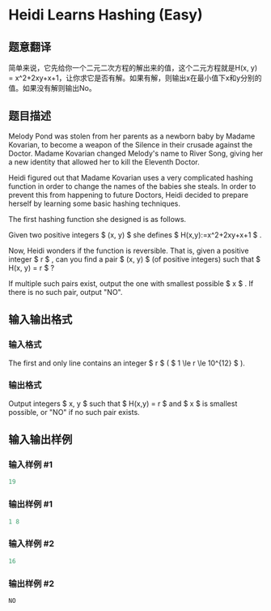 # Heidi Learns Hashing (Easy)

## 题意翻译

简单来说，它先给你一个二元二次方程的解出来的值，这个二元方程就是H(x, y) = x^2+2xy+x+1，让你求它是否有解。如果有解，则输出x在最小值下x和y分别的值。如果没有解则输出No。

## 题目描述

Melody Pond was stolen from her parents as a newborn baby by Madame Kovarian, to become a weapon of the Silence in their crusade against the Doctor. Madame Kovarian changed Melody's name to River Song, giving her a new identity that allowed her to kill the Eleventh Doctor.

Heidi figured out that Madame Kovarian uses a very complicated hashing function in order to change the names of the babies she steals. In order to prevent this from happening to future Doctors, Heidi decided to prepare herself by learning some basic hashing techniques.

The first hashing function she designed is as follows.

Given two positive integers $ (x, y) $ she defines $ H(x,y):=x^2+2xy+x+1 $ .

Now, Heidi wonders if the function is reversible. That is, given a positive integer $ r $ , can you find a pair $ (x, y) $ (of positive integers) such that $ H(x, y) = r $ ?

If multiple such pairs exist, output the one with smallest possible $ x $ . If there is no such pair, output "NO".

## 输入输出格式

### 输入格式

The first and only line contains an integer $ r $ ( $ 1 \le r \le 10^{12} $ ).

### 输出格式

Output integers $ x, y $ such that $ H(x,y) = r $ and $ x $ is smallest possible, or "NO" if no such pair exists.

## 输入输出样例

### 输入样例 #1

```cpp
19

```
### 输出样例 #1

```cpp
1 8

```
### 输入样例 #2

```cpp
16

```
### 输出样例 #2

```cpp
NO

```
